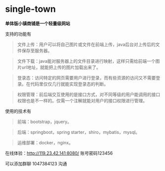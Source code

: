 # single-town
**单体版小镇商铺是一个轻量级网站**

支持的功能有
>文件上传：用户可以将自己图片或文件在前端上传，java后台对上传后的文件保存至服务器。

>文件下载：java能对服务器上的文件目录进行映射，这样只需给前端一个图片url地址，就能把上传的图片加载出来了。

>登录态：访问特定的网页需要用户进行登录，而有些资源的访问又不需要登录。在代码里仅仅几行就能实现登录态的判断。

>权限管理：前后端交互使用的是接口方式，对不同等级的用户能调用的接口权限也是不一样的。仅需一个注解就能对用户的接口权限进行管理。

使用的技术有
> 前端：bootstrap，jquery。

>后端：springboot，spring starter，shiro，mybatis，mysql。

>运维部署：docker，nginx。

在线体验：http://119.23.42.141:8080/ 账号密码123456

可以添加群聊 1047384123 沟通
